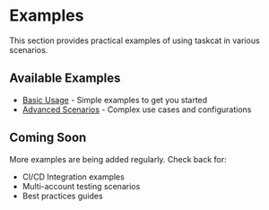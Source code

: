 # Examples

This section provides practical examples of using taskcat in various scenarios.

## Available Examples

- [Basic Usage](basic.md) - Simple examples to get you started
- [Advanced Scenarios](advanced.md) - Complex use cases and configurations

## Coming Soon

More examples are being added regularly. Check back for:
- CI/CD Integration examples
- Multi-account testing scenarios
- Best practices guides
